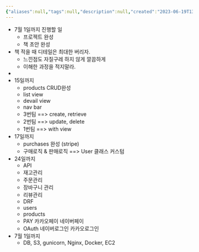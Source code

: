 ```yaml
---
{"aliases":null,"tags":null,"description":null,"created":"2023-06-19T13:26:59","updated":"2023-07-15T21:30:22","title":"20230613 ~ 20230701 Loadmap {book-project}","dg-publish":true,"permalink":"/docs/20230613 ~ 20230701 Loadmap {book-project}/","dgPassFrontmatter":true}
---
```



- 7월 1일까지 진행할 일
	- 프로젝트 완성
	- 책 초안 완성
- 책 적을 때 디테일은 최대한 버리자.
	- 느낀점도 자질구레 하지 않게 깔끔하게
	- 이해한 과정을 적지말라.
- 
- 15일까지 
	- products CRUD완성 
	- list view
	- devail view
	- nav bar
	- 3번팀 ==> create, retrieve
	- 2번팀 ==> update, delete
	- 1번팀 ==> with view
- 17일까지 
	- purchases 완성 (stripe) 
	- 구매로직 & 판매로직 ==> User 클래스 커스텀
- 24일까지 
	- API 
	- 재고관리 
	- 주문관리 
	- 장바구니 관리 
	- 리뷰관리 
	- DRF 
	- users 
	- products 
	- PAY 카카오페이 네이버페이 
	- OAuth 네이버로그인 카카오로그인 
- 7월 1일까지 
	- DB, S3, gunicorn, Nginx, Docker, EC2
